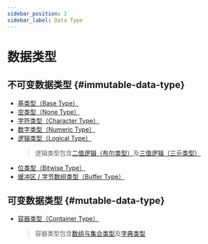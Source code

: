 ```yaml
---
sidebar_position: 2
sidebar_label: Data Type
---
```


# 数据类型

## 不可变数据类型 {#immutable-data-type}

- [基类型（Base Type）](./01-base.md)
- [空类型（None Type）](./02-none.md)
- [字符类型（Character Type）](./03-character.md)
- [数字类型（Numeric Type）](./04-numeric.md)
- [逻辑类型​（Logical Type）](./05-logical.md)
  > 逻辑类型包含[二值逻辑（布尔类型）](./05-logical.md#anthor-boolean-type)及[​三值逻辑（三元类型）](./05-logical.md#anthor-tri-state-boolean-type)
- [位类型（Bitwise Type）](./06-bitwise.md)
- [缓冲区 / 字节数组类型（Buffer Type）](./07-buffer.md)

## 可变数据类型 {#mutable-data-type}

- [容器类型（Container Type）](./11-container.md)
  > 容器类型包含[数组与集合类型](./05-logical.md#anthor-boolean-type)及[字典类型](./05-logical.md#anthor-tri-state-boolean-type)
